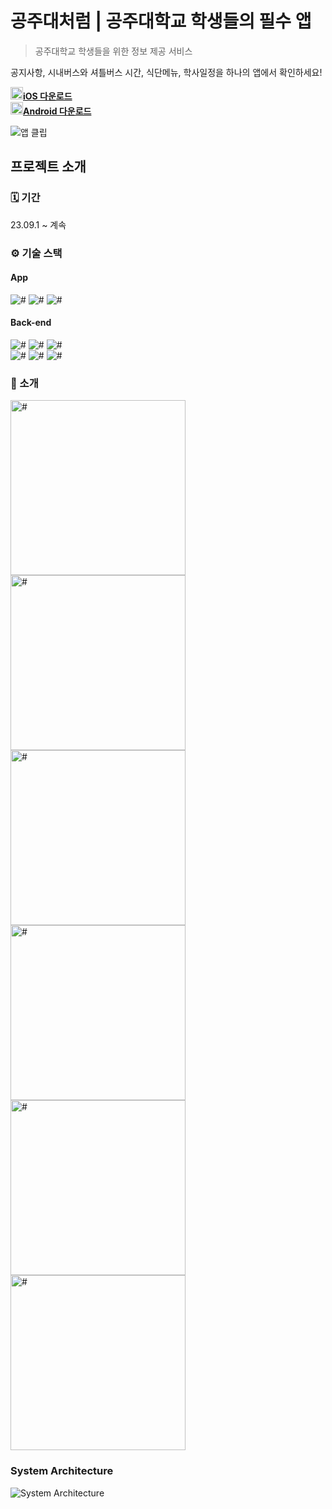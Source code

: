 # 공주대처럼 | 공주대학교 학생들의 필수 앱

> 공주대학교 학생들을 위한 정보 제공 서비스

공지사항, 시내버스와 셔틀버스 시간, 식단메뉴, 학사일정을 하나의 앱에서 확인하세요!

<img src="https://github.com/FREEWAYseoul/.github/assets/69714701/39e1ddf2-9947-4dc2-884a-c80bdf6e4b85" width="20px" alt="#"/>**[iOS 다운로드](https://apps.apple.com/kr/app/id6499512208)**   
<img src="https://github.com/FREEWAYseoul/.github/assets/69714701/0dfec54f-81d6-4f9b-97ee-8c17e142189e" width="20px" alt="#"/>**[Android 다운로드](https://play.google.com/store/apps/details?id=ac.knu.likeknu)**

![앱 클립](https://github.com/LikeKNU/.github/assets/69714701/e16bfaa6-dc3e-471b-b3b6-158237affeab)

## 프로젝트 소개

### 🗓️ 기간

23.09.1 ~ 계속

### ⚙️ 기술 스택

#### App

<img src="https://img.shields.io/badge/React Native-222222?style=flat&logo=React&logoColor=61DAFB" alt="#"/> <img src="https://img.shields.io/badge/TypeScript-3178C6?style=flat&logo=TypeScript&logoColor=white" alt="#"/> <img src="https://img.shields.io/badge/Expo-000020?style=flat&logo=Expo&logoColor=white" alt="#"/>

#### Back-end

<img src="https://img.shields.io/badge/Spring Boot-6DB33F?style=flat&logo=SpringBoot&logoColor=white" alt="#"/> <img src="https://img.shields.io/badge/Hibernate-59666C?style=flat&logo=Hibernate&logoColor=white" alt="#"/> <img src="https://img.shields.io/badge/MySQL-4479A1?style=flat&logo=MySQL&logoColor=white" alt="#"/>
<br>
<img src="https://img.shields.io/badge/RabbitMQ-FF6600?style=flat&logo=RabbitMQ&logoColor=white" alt="#"/> <img src="https://img.shields.io/badge/Redis-DC382D?style=flat&logo=Redis&logoColor=white" alt="#"/> <img src="https://img.shields.io/badge/OpenAI-412991?style=flat&logo=OpenAI&logoColor=white" alt="#"/>

### 📱 소개

<img src="https://github.com/LikeKNU/LikeKNU/assets/69714701/a0a54400-0639-461e-941c-f5c82844a89a" width="280px" alt="#">

<img src="https://github.com/LikeKNU/LikeKNU/assets/69714701/063b1f83-7475-488b-a041-db05466d2f96" width="280px" alt="#">

<img src="https://github.com/LikeKNU/LikeKNU/assets/69714701/cd693dd4-2103-492b-b37d-6d9fb1550efb" width="280px" alt="#">

<img src="https://github.com/LikeKNU/LikeKNU/assets/69714701/1ac568aa-13eb-4b04-9992-36a09c831c26" width="280px" alt="#">

<img src="https://github.com/LikeKNU/LikeKNU/assets/69714701/0369570f-661d-4336-8912-d35173a12200" width="280px" alt="#">

<img src="https://github.com/LikeKNU/LikeKNU/assets/69714701/bc2ce7dc-9b49-42a9-8b90-bbb404633eca" width="280px" alt="#">


### System Architecture

![System Architecture](https://github.com/LikeKNU/LikeKNU/assets/69714701/c014ad62-fb3a-4fa6-a62a-c8b6f2d74d4c)
